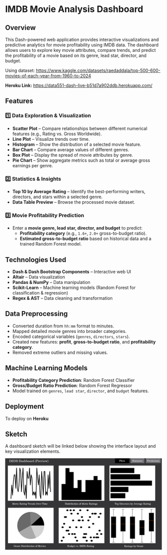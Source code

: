 #  IMDB Movie Analysis Dashboard  

## **Overview**
This Dash-powered web application provides interactive visualizations and predictive analytics for movie profitability using IMDB data. The dashboard allows users to explore key movie attributes, compare trends, and predict the profitability of a movie based on its genre, lead star, director, and budget.  

Using dataset: https://www.kaggle.com/datasets/raedaddala/top-500-600-movies-of-each-year-from-1960-to-2024

**Heroku Link:** https://data551-dash-live-b51d7a902ddb.herokuapp.com/

##  Features  

### 1️⃣ **Data Exploration & Visualization**  
- **Scatter Plot** – Compare relationships between different numerical features (e.g., Rating vs. Gross Worldwide).  
- **Line Plot** – Visualize trends over time.  
- **Histogram** – Show the distribution of a selected movie feature.  
- **Bar Chart** – Compare average values of different genres.  
- **Box Plot** – Display the spread of movie attributes by genre.  
- **Pie Chart** – Show aggregate metrics such as total or average gross earnings per genre.  

### 2️⃣ **Statistics & Insights**  
- **Top 10 by Average Rating** – Identify the best-performing writers, directors, and stars within a selected genre.  
- **Data Table Preview** – Browse the processed movie dataset.  

### 3️⃣ **Movie Profitability Prediction**  
- Enter a **movie genre, lead star, director, and budget** to predict:  
  - **Profitability category** (e.g., `1.6+`, `2.0+` gross-to-budget ratio).  
  - **Estimated gross-to-budget ratio** based on historical data and a trained Random Forest model.  

##  Technologies Used  
- **Dash & Dash Bootstrap Components** – Interactive web UI  
- **Altair** – Data visualization  
- **Pandas & NumPy** – Data manipulation  
- **Scikit-Learn** – Machine learning models (Random Forest for classification & regression)  
- **Regex & AST** – Data cleaning and transformation  

##  Data Preprocessing  
- Converted duration from `hh:mm` format to minutes.  
- Mapped detailed movie genres into broader categories.  
- Encoded categorical variables (`genres`, `directors`, `stars`).  
- Created new features: **profit**, **gross-to-budget ratio**, and **profitability category**.  
- Removed extreme outliers and missing values.  

##  Machine Learning Models  
- **Profitability Category Prediction**: Random Forest Classifier  
- **Gross/Budget Ratio Prediction**: Random Forest Regressor  
- Model trained on `genres`, `lead star`, `director`, and `budget` features.  

##  Deployment  
To deploy on **Heroku**

## **Sketch**
A dashboard sketch will be linked below showing the interface layout and key visualization elements.

![Dashboard Sketch](img/AppSketch.PNG)